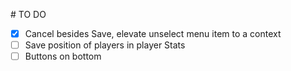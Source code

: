 # TO DO

-   [x] Cancel besides Save, elevate unselect menu item to a context
-   [ ] Save position of players in player Stats
-   [ ] Buttons on bottom
